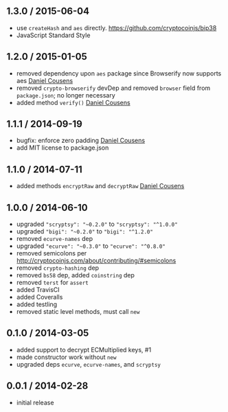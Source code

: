 1.3.0 / 2015-06-04
------------------
- use `createHash` and `aes` directly. https://github.com/cryptocoinjs/bip38
- JavaScript Standard Style

1.2.0 / 2015-01-05
------------------
- removed dependency upon `aes` package since Browserify now supports aes [Daniel Cousens](https://github.com/cryptocoinjs/bip38/pull/6)
- removed `crypto-browserify` devDep and removed `browser` field from `package.json`; no longer necessary
- added method `verify()` [Daniel Cousens](https://github.com/cryptocoinjs/bip38/pull/7)

1.1.1 / 2014-09-19
------------------
- bugfix: enforce zero padding [Daniel Cousens](https://github.com/cryptocoinjs/bip38/commit/e73598d0fc1d1b3c04c132c34053e96bec6bd201)
- add MIT license to package.json

1.1.0 / 2014-07-11
------------------
- added methods `encryptRaw` and `decryptRaw` [Daniel Cousens](https://github.com/cryptocoinjs/bip38/pull/4)

1.0.0 / 2014-06-10
------------------
- upgraded `"scryptsy": "~0.2.0"` to `"scryptsy": "^1.0.0"`
- upgraded  `"bigi": "~0.2.0"` to `"bigi": "^1.2.0"`
- removed `ecurve-names` dep
- upgraded `"ecurve": "~0.3.0"` to `"ecurve": "^0.8.0"`
- removed semicolons per http://cryptocoinjs.com/about/contributing/#semicolons
- removed `crypto-hashing` dep
- removed `bs58` dep, added `coinstring` dep
- removed `terst` for `assert`
- added TravisCI
- added Coveralls
- added testling
- removed static level methods, must call `new`

0.1.0 / 2014-03-05
------------------
- added support to decrypt ECMultiplied keys, #1
- made constructor work without `new`
- upgraded deps `ecurve`, `ecurve-names`, and `scryptsy`

0.0.1 / 2014-02-28
------------------
- initial release